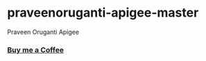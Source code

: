 # praveenoruganti-apigee-master
Praveen Oruganti Apigee

### [Buy me a Coffee](http://bit.ly/2WryDT8)
